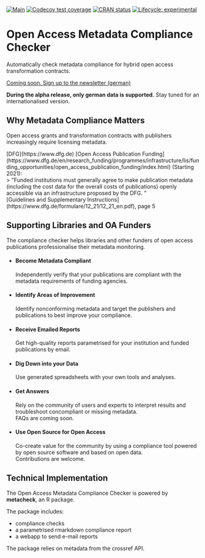 <!-- badges: start -->
[![Main](https://github.com/subugoe/metacheck/workflows/.github/workflows/main.yaml/badge.svg)](https://github.com/subugoe/metacheck/actions)
[![Codecov test coverage](https://codecov.io/gh/subugoe/metacheck/branch/master/graph/badge.svg)](https://codecov.io/gh/subugoe/metacheck?branch=master)
[![CRAN status](https://www.r-pkg.org/badges/version/metacheck)](https://CRAN.R-project.org/package=metacheck)
[![Lifecycle: experimental](https://img.shields.io/badge/lifecycle-experimental-orange.svg)](https://www.tidyverse.org/lifecycle/#experimental)
<!-- badges: end -->

<div class="jumbotron">
  <h1>Open Access Metadata Compliance Checker</h1>
  <p>
    Automatically check metadata compliance for hybrid open access transformation contracts.
  </p>
  <p>
    <a class="btn btn-success btn-lg" href="/" role="button">
      Coming soon.
    </a>
    <a class="btn btn-primary btn-lg" href="https://subugoe.github.io/hoad/newsletter.html" role="button">
      Sign up to the newsletter (german)
    </a>
  </p>
</div>

<div class="alert alert-info" role="alert">
  <strong>During the alpha release, only german data is supported.</strong>
  Stay tuned for an internationalised version.
</div>

## Why Metadata Compliance Matters

<p class="lead">
Open access grants and transformation contracts with publishers increasingly require licensing metadata.
</p>

<div class="panel panel-default">
  <div class="panel-heading" style="linkcolor:white;">
  [DFG](https://www.dfg.de) [Open Access Publication Funding](https://www.dfg.de/en/research_funding/programmes/infrastructure/lis/funding_opportunities/open_access_publication_funding/index.html) (Starting 2021):
  </div>
  <div class="panel-body">
  > "Funded institutions must generally agree to make publication metadata (including the cost data for the overall costs of publications) openly accessible via an infrastructure proposed by the DFG. "
  </div>
  <div class="panel-footer">
  [Guidelines and Supplementary Instructions](https://www.dfg.de/formulare/12_21/12_21_en.pdf), page 5
  </div>
</div>


## Supporting Libraries and OA Funders

<p class="lead">
The compliance checker helps libraries and other funders of open access publications professionalise their metadata monitoring.
</p>

<ul class="media-list row">
  <li class="media col-sm-6">
  <div class="media-left">
  <i class="fas fa-check-circle fa-3x"></i>
  </div>
  <div class="media-body">
  <h4 class="media-heading">Become Metadata Compliant</h4>
  Independently verify that your publications are compliant with the metadata requirements of funding agencies.
  </div>
  </li>
  <li class="media col-sm-6">
  <div class="media-left">
  <i class="fa fa-clipboard-list  fa-3x"></i>
  </div>
  <div class="media-body">
  <h4 class="media-heading">Identify Areas of Improvement</h4>
  Identify nonconforming metadata and target the publishers and publications to best improve your compliance.
  </div>
  </li>
</ul>
<ul class="media-list row">
  <li class="media col-sm-6">
  <div class="media-left">
  <i class="fa fa-envelope-open-text fa-3x"></i>
  </div>
  <div class="media-body">
  <h4 class="media-heading">Receive Emailed Reports</h4>
  Get high-quality reports parametrised for your institution and funded publications by email.
  </div>
  </li>
  <li class="media col-sm-6">
  <div class="media-left">
  <i class="fa fa-file-excel fa-3x"></i>
  </div>
  <div class="media-body">
  <h4 class="media-heading">Dig Down into your Data</h4>
  Use generated spreadsheets with your own tools and analyses.
  </div>
  </li>
</ul>
<ul class="media-list row">
  <li class="media col-sm-6">
  <div class="media-left">
  <i class="fa fa-comments fa-3x"></i>
  </div>
  <div class="media-body">
  <h4 class="media-heading">Get Answers</h4>
  Rely on the community of users and experts to interpret results and troubleshoot concompliant or missing metadata.
  <br><span class="label label-info">FAQs are coming soon.</span>
  </div>
  </li>
  <li class="media col-sm-6">
  <div class="media-left">
  <i class="fab fa-osi fa-3x"></i>
  </div>
  <div class="media-body">
  <h4 class="media-heading">Use Open Source for Open Access</h4>
  Co-create value for the community by using a compliance tool powered by open source software and based on open data.
  <br><span class="label label-success">Contributions are welcome.</span>
  </div>
  </li>
</ul>


## Technical Implementation

The Open Access Metadata Compliance Checker is powered by **metacheck**, an R package.

The package includes:

- compliance checks
- a parametrised rmarkdown compliance report
- a webapp to send e-mail reports

The package relies on metadata from the crossref API.
